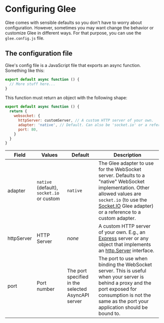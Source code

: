 # Configuring Glee

Glee comes with sensible defaults so you don't have to worry about configuration. However, sometimes you may want change the behavior or customize Glee in different ways. For that purpose, you can use the `glee.config.js` file.

## The configuration file

Glee's config file is a JavaScript file that exports an async function. Something like this:

```js
export default async function () {
  // More stuff here...
}
```

This function must return an object with the following shape:

```js
export default async function () {
  return {
    websocket: {
      httpServer: customServer, // A custom HTTP server of your own.
      adapter: 'native', // Default. Can also be 'socket.io' or a reference to a custom adapter.
      port: 80,
    }
  }
}
```

|Field|Values|Default|Description|
|---|---|---|---|
|adapter|`native` (default), `socket.io` or custom|`native`|The Glee adapter to use for the WebSocket server. Defaults to a "native" WebSocket implementation. Other allowed values are `socket.io` (to use the [Socket.IO](https://socket.io/) Glee adapter) or a reference to a custom adapter.
|httpServer|HTTP Server|_none_|A custom HTTP server of your own. E.g., an [Express](https://expressjs.com/en/4x/api.html) server or any object that implements an [http.Server](https://nodejs.org/api/http.html#http_class_http_server) interface.
|port|Port number|The port specified in the selected AsyncAPI server|The port to use when binding the WebSocket server. This is useful when your server is behind a proxy and the port exposed for consumption is not the same as the port your application should be bound to.
